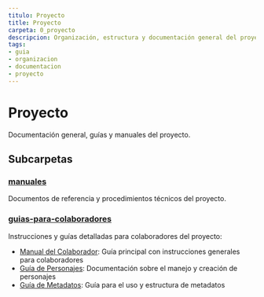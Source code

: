 ```yaml
---
titulo: Proyecto
title: Proyecto
carpeta: 0_proyecto
descripcion: Organización, estructura y documentación general del proyecto SyV.
tags:
- guia
- organizacion
- documentacion
- proyecto
---
```


# Proyecto

Documentación general, guías y manuales del proyecto.

## Subcarpetas

### [manuales](manuales/)
Documentos de referencia y procedimientos técnicos del proyecto.

### [guias-para-colaboradores](guias-para-colaboradores/)
Instrucciones y guías detalladas para colaboradores del proyecto:

- [Manual del Colaborador](guias-para-colaboradores/manual-del-colaborador.md): Guía principal con instrucciones generales para colaboradores
- [Guía de Personajes](guias-para-colaboradores/guia-de-personajes.md): Documentación sobre el manejo y creación de personajes
- [Guía de Metadatos](guias-para-colaboradores/guia-de-metadatos.md): Guía para el uso y estructura de metadatos
